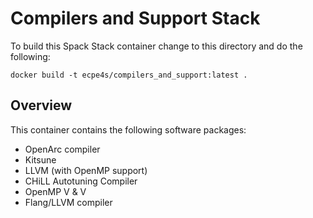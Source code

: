 # Compilers and Support Stack

To build this Spack Stack container change to this directory and do the
following:

```
docker build -t ecpe4s/compilers_and_support:latest .
```

## Overview

This container contains the following software packages:

* OpenArc compiler
* Kitsune
* LLVM (with OpenMP support)
* CHiLL Autotuning Compiler
* OpenMP V & V
* Flang/LLVM compiler